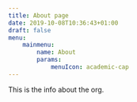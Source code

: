 ```yaml
---
title: About page
date: 2019-10-08T10:36:43+01:00
draft: false
menu:
    mainmenu:
        name: About
        params:
            menuIcon: academic-cap
---
```

 
 This is the info about the org.